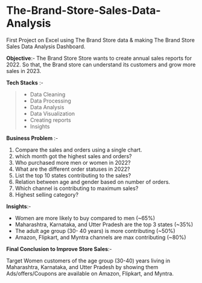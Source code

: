 # The-Brand-Store-Sales-Data-Analysis
First Project on Excel using The Brand Store data & making The Brand Store Sales Data Analysis Dashboard.

**Objective**:- The Brand Store Store wants to create annual sales reports for 2022. So that, the Brand store can understand its customers 
and grow more sales in 2023.

**Tech Stacks** :- 
> - Data Cleaning 
> - Data Processing 
> - Data Analysis 
> - Data Visualization 
> - Creating reports 
> - Insights

**Business Problem** :-
1. Compare the sales and orders using a single chart. 
2. which month got the highest sales and orders?
3. Who purchased more men or women in 2022?
4. What are the different order statuses in 2022?
5. List the top 10 states contributing to the sales?
6. Relation between age and gender based on number of orders.
7. Which channel is contributing to maximum sales?
8. Highest selling category?


**Insights**:-
- Women are more likely to buy compared to men (~65%)
- Maharashtra, Karnataka, and Utter Pradesh are the top 3 states (~35%)
- The adult age group (30- 40 years) is more contributing (~50%)
- Amazon, Flipkart, and Myntra channels are max contributing (~80%)

**Final Conclusion to Improve Store Sales**:-

Target Women customers of the age group (30-40) years living in Maharashtra, Karnataka, and Utter Pradesh by showing them 
Ads/offers/Coupons are available on Amazon, Flipkart, and Myntra.



















 

